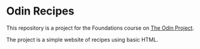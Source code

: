 # Odin Recipes

This repository is a project for the Foundations course on [The Odin Project](https://www.theodinproject.com/).

The project is a simple website of recipes using basic HTML. 